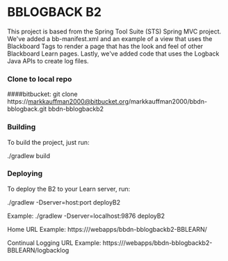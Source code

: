 BBLOGBACK B2
=====================

This project is based from the Spring Tool Suite (STS) Spring MVC project. We've added a bb-manifest.xml and an example of a view that uses the Blackboard Tags to render a page that has the look and feel of other Blackboard Learn pages.
Lastly, we've added code that uses the Logback Java APIs to create log files. 

### Clone to local repo
####bitbucket: 
git clone https://markkauffman2000@bitbucket.org/markkauffman2000/bbdn-bblogback.git bbdn-bblogbackb2

### Building
To build the project, just run:

./gradlew build

### Deploying
To deploy the B2 to your Learn server, run:

./gradlew -Dserver=host:port deployB2

Example: ./gradlew -Dserver=localhost:9876 deployB2

Home URL Example: https://<hostname>/webapps/bbdn-bblogbackb2-BBLEARN/

Continual Logging URL Example: https://<hostname>/webapps/bbdn-bblogbackb2-BBLEARN/logbacklog
